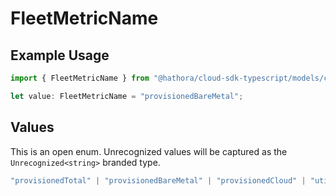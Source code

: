 # FleetMetricName

## Example Usage

```typescript
import { FleetMetricName } from "@hathora/cloud-sdk-typescript/models/components";

let value: FleetMetricName = "provisionedBareMetal";
```

## Values

This is an open enum. Unrecognized values will be captured as the `Unrecognized<string>` branded type.

```typescript
"provisionedTotal" | "provisionedBareMetal" | "provisionedCloud" | "utilized" | Unrecognized<string>
```
